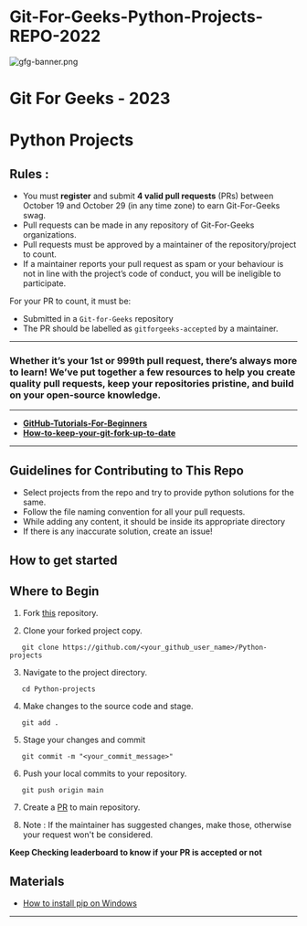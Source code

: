 # Git-For-Geeks-Python-Projects-REPO-2022

![gfg-banner.png](https://user-images.githubusercontent.com/90423812/195241228-23e70dec-a9d8-4dd6-bd84-a1b21eae2cb5.png)

# **Git For Geeks - 2023**

# **Python Projects**

## Rules :

- You must **register** and submit **4 valid pull requests** (PRs) between October 19 and October 29 (in any time zone) to earn Git-For-Geeks swag.
- Pull requests can be made in any repository of Git-For-Geeks organizations.
- Pull requests must be approved by a maintainer of the repository/project to count.
- If a maintainer reports your pull request as spam or your behaviour is not in line with the project’s code of conduct, you will be ineligible to participate.

For your PR to count, it must be:

- Submitted in a `Git-for-Geeks` repository
- The PR should be labelled as `gitforgeeks-accepted` by a maintainer.

---

### Whether it’s your 1st or 999th pull request, there’s always more to learn! We’ve put together a few resources to help you create quality pull requests, keep your repositories pristine, and build on your open-source knowledge.

---

- [**GitHub-Tutorials-For-Beginners**](https://product.hubspot.com/blog/git-and-github-tutorial-for-beginners)
- [**How-to-keep-your-git-fork-up-to-date**](https://stefanbauer.me/articles/how-to-keep-your-git-fork-up-to-date)

---

## Guidelines for Contributing to This Repo

- Select projects from the repo and try to provide python solutions for the same.
- Follow the file naming convention for all your pull requests.
- While adding any content, it should be inside its appropriate directory
- If there is any inaccurate solution, create an issue!

## How to get started

## Where to Begin

1. Fork [this](https://github.com/Git-For-Geeks/Python-projects) repository.

2. Clone your forked project copy.
```
   git clone https://github.com/<your_github_user_name>/Python-projects
```

3. Navigate to the project directory.

```
   cd Python-projects
```

4. Make changes to the source code and stage.

```
   git add .
```

5. Stage your changes and commit

```
   git commit -m "<your_commit_message>"
```

6. Push your local commits to your repository.

```
   git push origin main
```

7.  Create a [PR](https://help.github.com/en/github/collaborating-with-issues-and-pull-requests/creating-a-pull-request) to main repository.

8. Note : If the maintainer has suggested changes, make those, otherwise your request won't be considered.

**Keep Checking leaderboard to know if your PR is accepted or not**

## Materials

- [How to install pip on Windows](https://www.geeksforgeeks.org/how-to-install-pip-on-windows/#:~:text=Step%201%3A%20Download%20the%20get,where%20the%20above%20file%20exists.&text=Step%204%3A%20Now%20wait%20through,Voila!)

---
